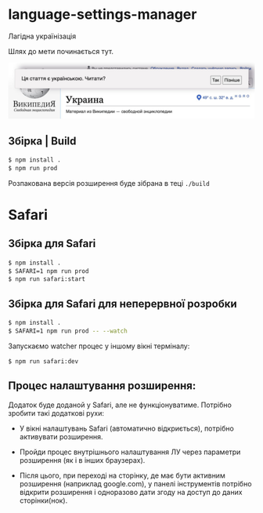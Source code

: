 # language-settings-manager
Лагідна українізація

Шлях до мети починається тут.

![plot](./banner.jpeg)


## Збірка | Build

```sh
$ npm install .
$ npm run prod
```

Розпакована версія розширення буде зібрана в теці `./build`


# Safari
## Збірка для Safari

```sh
$ npm install .
$ SAFARI=1 npm run prod
$ npm run safari:start
```

## Збірка для Safari для неперервної розробки


```sh
$ npm install .
$ SAFARI=1 npm run prod -- --watch
```

Запускаємо watcher процес у іншому вікні терміналу:

```sh
$ npm run safari:dev
```


## Процес налаштування розширення:

Додаток буде доданой у Safari, але не функціонуватиме. Потрібно зробити такі додаткові рухи:

- У вікні налаштувань Safari (автоматично відкриється), потрібно активувати розширення.

- Пройди процес внутрішнього налаштування ЛУ через параметри розширення (як і в інших браузерах).

- Після цього, при переході на сторінку, де має бути активним розширення (наприклад google.com), у панелі інструментів потрібно відкрити розширення і одноразово дати згоду на доступ до даних сторінки(нок).
